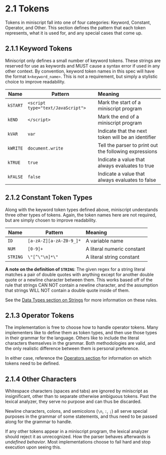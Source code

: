 # 2.1 Tokens
Tokens in miniscript fall into one of four categories: Keyword, Constant, Operator, and Other. This section defines the pattern that each token represents, what it is used for, and any special cases that come up.

## 2.1.1 Keyword Tokens
Miniscript only defines a small number of keyword tokens. These strings are reserved for use as keywords and MUST cause a syntax error if used in any other context. By convention, keyword token names in this spec will have the format `k<keyword_name>`. This is not a requirement, but simply a stylistic choice to improve readability.

|   Name   |              Pattern              |                        Meaning                         |
| -------- | --------------------------------- | :----------------------------------------------------- |
| `kSTART` | `<script type="text/JavaScript">` | Mark the start of a miniscript program                 |
| `kEND`   | `</script>`                       | Mark the end of a miniscript program                   |
| `kVAR`   | `var`                             | Indicate that the next token will be an identifier     |
| `kWRITE` | `document.write`                  | Tell the parser to print out the following expressions |
| `kTRUE`  | `true`                            | Indicate a value that always evaluates to true         |
| `kFALSE` | `false`                           | Indicate a value that always evaluates to false        |

## 2.1.2 Constant Token Types
Along with the keyword token types defined above, miniscript understands three other types of tokens. Again, the token names here are not required, but are simply chosen to improve readability.

|   Name   |         Pattern         |          Meaning           |
| -------- | ----------------------- | :------------------------- |
| `ID`     | `[a-zA-Z][a-zA-Z0-9_]*` | A variable name            |
| `NUM`    | `[0-9]+`                | A literal numeric constant |
| `STRING` | `\"[^\"\n]*\"`          | A literal string constant  |

**A note on the definition of `STRING`**: The given regex for a string literal matches a pair of double quotes with anything except for another double quote or a newline character between them. This works based off of the rule that strings CAN NOT contain a newline character, and the assumption that strings WILL NOT contain a double quote inside of them.

See the [Data Types section on Strings](../data_types/strings.md#32-strings) for more information on these rules.

## 2.1.3 Operator Tokens
The implementation is free to choose how to handle operator tokens. Many implementers like to define them as token types, and then use those types in their grammar for the language. Others like to include the literal characters themselves in the grammar. Both methodologies are valid, and the only realistic difference between them is personal preference.

In either case, reference the [Operators section]() for information on which tokens need to be defined.

## 2.1.4 Other Characters
Whitespace characters (spaces and tabs) are ignored by miniscript as insignificant, other than to separate otherwise ambiguous tokens. Past the lexical analyzer, they serve no purpose and can thus be discarded.

Newline characters, colons, and semicolons (`\n`, `:`, `;`) all serve special purposes in the grammar of some statements, and thus need to be passed along for the grammar to handle.

If any other tokens appear in a miniscript program, the lexical analyzer should reject it as unrecognized. How the parser behaves afterwards is *undefined behavior*. Most implementations choose to fail hard and stop execution upon seeing this.
